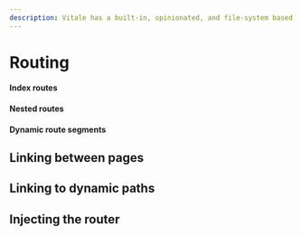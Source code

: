 ```yaml
---
description: Vitale has a built-in, opinionated, and file-system based Router.
---
```


# Routing

#### Index routes

#### Nested routes

#### Dynamic route segments

## Linking between pages

## Linking to dynamic paths

## Injecting the router
